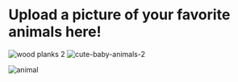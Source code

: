 # Upload a picture of your favorite animals here!
![wood planks 2](https://user-images.githubusercontent.com/12721225/196566328-d558cd92-b4f4-454d-85f5-189081cb972b.jpeg)
![cute-baby-animals-2](https://user-images.githubusercontent.com/12721225/196562689-2ced55fe-475a-4cf3-aebf-3da19c2e24d7.jpeg)

![animal](http://3.bp.blogspot.com/_7lhbifg1AMA/Sw-e82Oee7I/AAAAAAAAA3U/90jG9HxP4MI/s1600/tintin_samoyed10.jpg)
